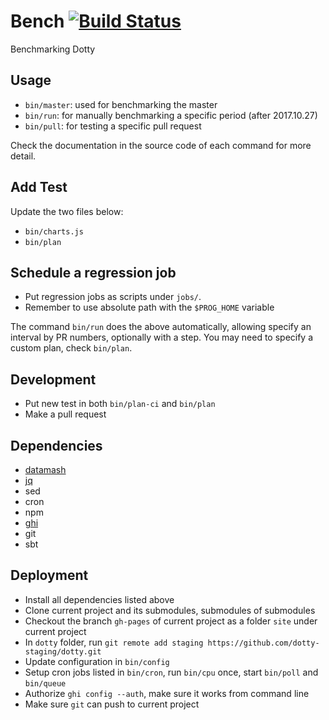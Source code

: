 # Bench [![Build Status](https://travis-ci.org/liufengyun/bench.svg?branch=master)](https://travis-ci.org/liufengyun/bench)

Benchmarking Dotty

## Usage

- `bin/master`: used for benchmarking the master
- `bin/run`: for manually benchmarking a specific period (after 2017.10.27)
- `bin/pull`: for testing a specific pull request

Check the documentation in the source code of each command for more detail.

## Add Test

Update the two files below:

- `bin/charts.js`
- `bin/plan`

## Schedule a regression job

- Put regression jobs as scripts under `jobs/`. 
- Remember to use absolute path with the `$PROG_HOME` variable

The command `bin/run` does the above automatically, allowing
specify an interval by PR numbers, optionally with a step.
You may need to specify a custom plan, check `bin/plan`.

## Development

- Put new test in both `bin/plan-ci` and `bin/plan`
- Make a pull request

## Dependencies

- [datamash](https://www.gnu.org/software/datamash/)
- [jq](https://stedolan.github.io/jq)
- sed
- cron
- npm
- [ghi](https://github.com/stephencelis/ghi)
- git
- sbt

## Deployment

- Install all dependencies listed above
- Clone current project and its submodules, submodules of submodules
- Checkout the branch `gh-pages` of current project as a folder `site` under current project
- In `dotty` folder, run `git remote add staging https://github.com/dotty-staging/dotty.git`
- Update configuration in `bin/config`
- Setup cron jobs listed in `bin/cron`, run `bin/cpu` once, start `bin/poll` and `bin/queue`
- Authorize `ghi config --auth`, make sure it works from command line
- Make sure `git` can push to current project
